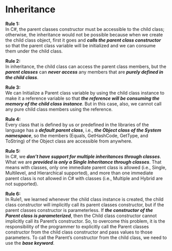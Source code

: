 # Inheritance

<b>Rule 1:</b><br>
In C#, the parent classes constructor must be accessible to the child class; otherwise, the inheritance would not be possible because when we create the child class object, first it goes and ***calls the parent class constructor*** so that the parent class variable will be initialized and we can consume them under the child class.

<b>Rule 2:</b><br>
In inheritance, the child class can access the parent class members, but the ***parent classes*** can ***never access*** any members that are ***purely defined in the child class***.

<b>Rule 3:</b><br>
We can Initialize a Parent class variable by using the child class instance to make it a reference variable so that ***the reference will be consuming the memory of the child class instance***. But in this case, also, we cannot call any pure child class members using the reference.

<b>Rule 4:</b><br>
Every class that is defined by us or predefined in the libraries of the language has a ***default parent class***, i.e., ***the Object class of the System namespace***, so the members (Equals, GetHashCode, GetType, and ToString) of the Object class are accessible from anywhere.

<b>Rule 5:</b><br>
In C#, we ***don’t have support for multiple inheritances through classes***. What we are ***provided is only a Single Inheritance through classes***. That means with classes, only one immediate parent class is allowed (i.e., Single, Multilevel, and Hierarchical supported), and more than one immediate parent class is not allowed in C# with classes (i.e., Multiple and Hybrid are not supported).

<b>Rule 6:</b><br>
In Rule1, we learned whenever the child class instance is created, the child class constructor will implicitly call its parent classes constructor, but if the parent classes constructor is parameterless. If ***the constructor of the Parent class is parameterized***, then the Child class constructor cannot implicitly call its Parent’s constructor. So, to overcome this problem, it is the responsibility of the programmer to explicitly call the Parent classes constructor from the child class constructor and pass values to those parameters. To call the Parent’s constructor from the child class, we need to use the ***base keyword***.
